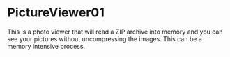 # PictureViewer01

This is a photo viewer that will read a ZIP archive into memory and you can see your pictures without uncompressing the images.
This can be a memory intensive process.


